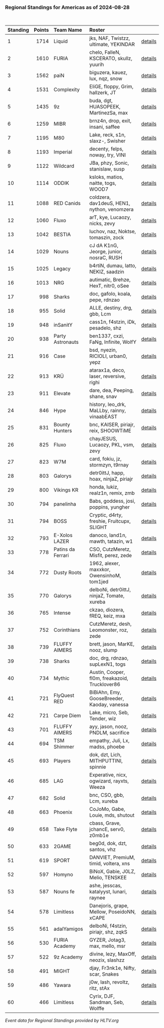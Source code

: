 ### Regional Standings for Americas as of 2024-08-28<br />
<br />

| Standing | Points | Team Name         | Roster                                         |                                                                                              |
| :- | -: | :- | :- | :- |
| 1        |   1714 | Liquid            | jks, NAF, Twistzz, ultimate, YEKINDAR          | [details](details/2024_08_28/0006--liquid--jks-naf-twistzz-ultimate-yekindar.md)             |
| 2        |   1610 | FURIA             | chelo, FalleN, KSCERATO, skullz, yuurih        | [details](details/2024_08_28/0010--furia--chelo-fallen-kscerato-skullz-yuurih.md)            |
| 3        |   1562 | paiN              | biguzera, kauez, lux, nqz, snow                | [details](details/2024_08_28/0012--pain--biguzera-kauez-lux-nqz-snow.md)                     |
| 4        |   1531 | Complexity        | EliGE, floppy, Grim, hallzerk, JT              | [details](details/2024_08_28/0013--complexity--elige-floppy-grim-hallzerk-jt.md)             |
| 5        |   1435 | 9z                | buda, dgt, HUASOPEEK, MartinezSa, max          | [details](details/2024_08_28/0017--9z--buda-dgt-huasopeek-martinezsa-max.md)                 |
| 6        |   1259 | MIBR              | brnz4n, drop, exit, insani, saffee             | [details](details/2024_08_28/0025--mibr--brnz4n-drop-exit-insani-saffee.md)                  |
| 7        |   1195 | M80               | Lake, reck, s1n, slaxz-, Swisher               | [details](details/2024_08_28/0027--m80--lake-reck-s1n-slaxz--swisher.md)                     |
| 8        |   1193 | Imperial          | decenty, felps, noway, try, VINI               | [details](details/2024_08_28/0028--imperial--decenty-felps-noway-try-vini.md)                |
| 9        |   1122 | Wildcard          | JBa, phzy, Sonic, stanislaw, susp              | [details](details/2024_08_28/0034--wildcard--jba-phzy-sonic-stanislaw-susp.md)               |
| 10       |   1114 | ODDIK             | ksloks, matios, naitte, togs, WOOD7            | [details](details/2024_08_28/0035--oddik--ksloks-matios-naitte-togs-wood7.md)                |
| 11       |   1088 | RED Canids        | coldzera, dav1deuS, HEN1, nython, venomzera    | [details](details/2024_08_28/0039--red_canids--coldzera-dav1deus-hen1-nython-venomzera.md)   |
| 12       |   1060 | Fluxo             | arT, kye, Lucaozy, nicks, zevy                 | [details](details/2024_08_28/0044--fluxo--art-kye-lucaozy-nicks-zevy.md)                     |
| 13       |   1042 | BESTIA            | luchov, naz, Noktse, tomaszin, zock            | [details](details/2024_08_28/0049--bestia--luchov-naz-noktse-tomaszin-zock.md)               |
| 14       |   1029 | Nouns             | cJ dA K1nG, Jeorge, junior, nosraC, RUSH       | [details](details/2024_08_28/0052--nouns--cj_da_k1ng-jeorge-junior-nosrac-rush.md)           |
| 15       |   1025 | Legacy            | b4rtiN, dumau, latto, NEKIZ, saadzin           | [details](details/2024_08_28/0053--legacy--b4rtin-dumau-latto-nekiz-saadzin.md)              |
| 16       |   1013 | NRG               | autimatic, Brehze, HexT, nitr0, oSee           | [details](details/2024_08_28/0054--nrg--autimatic-brehze-hext-nitr0-osee.md)                 |
| 17       |    998 | Sharks            | doc, gafolo, koala, pepe, rdnzao               | [details](details/2024_08_28/0059--sharks--doc-gafolo-koala-pepe-rdnzao.md)                  |
| 18       |    955 | Solid             | ALLE, destiny, drg, gbb, Lcm                   | [details](details/2024_08_28/0071--solid--alle-destiny-drg-gbb-lcm.md)                       |
| 19       |    948 | inSanitY          | cass1n, f4stzin, iDk, pesadelo, shz            | [details](details/2024_08_28/0076--insanity--cass1n-f4stzin-idk-pesadelo-shz.md)             |
| 20       |    938 | Party Astronauts  | ben1337, cxzi, FaNg, Infinite, WolfY           | [details](details/2024_08_28/0080--party_astronauts--ben1337-cxzi-fang-infinite-wolfy.md)    |
| 21       |    916 | Case              | bsd, nyezin, RICIOLI, urban0, yepz             | [details](details/2024_08_28/0084--case--bsd-nyezin-ricioli-urban0-yepz.md)                  |
| 22       |    913 | KRÜ               | atarax1a, deco, laser, reversive, righi        | [details](details/2024_08_28/0086--kr_--atarax1a-deco-laser-reversive-righi.md)              |
| 23       |    911 | Elevate           | dare, dea, Peeping, shane, snav                | [details](details/2024_08_28/0087--elevate--dare-dea-peeping-shane-snav.md)                  |
| 24       |    846 | Hype              | history, leo_drk, MaLLby, rainny, vinaabEAST   | [details](details/2024_08_28/0102--hype--history-leo_drk-mallby-rainny-vinaabeast.md)        |
| 25       |    831 | Bounty Hunters    | bnc, KAISER, piriajr, reix, SHOOWTiME          | [details](details/2024_08_28/0106--bounty_hunters--bnc-kaiser-piriajr-reix-shoowtime.md)     |
| 26       |    825 | Fluxo             | chayJESUS, Lucaozy, PKL, vsm, zevy             | [details](details/2024_08_28/0110--fluxo--chayjesus-lucaozy-pkl-vsm-zevy.md)                 |
| 27       |    823 | W7M               | card, fokiu, jz, stormzyn, t9rnay              | [details](details/2024_08_28/0111--w7m--card-fokiu-jz-stormzyn-t9rnay.md)                    |
| 28       |    803 | Galorys           | detr0ittJ, happ, hoax, ninjaZ, piriajr         | [details](details/2024_08_28/0113--galorys--detr0ittj-happ-hoax-ninjaz-piriajr.md)           |
| 29       |    800 | Vikings KR        | honda, lukiz, realz1n, remix, zmb              | [details](details/2024_08_28/0115--vikings_kr--honda-lukiz-realz1n-remix-zmb.md)             |
| 30       |    794 | panelinha         | Babs, goddess, josi, poppins, yungher          | [details](details/2024_08_28/0120--panelinha--babs-goddess-josi-poppins-yungher.md)          |
| 31       |    794 | BOSS              | Cryptic, d4rty, freshie, Fruitcupx, SLIGHT     | [details](details/2024_08_28/0121--boss--cryptic-d4rty-freshie-fruitcupx-slight.md)          |
| 32       |    793 | E-Xolos LAZER     | danoco, land1n, mawth, tatazin, w1             | [details](details/2024_08_28/0122--e-xolos_lazer--danoco-land1n-mawth-tatazin-w1.md)         |
| 33       |    778 | Patins da Ferrari | CSO, CutzMeretz, Misfit, perez, zede           | [details](details/2024_08_28/0127--patins_da_ferrari--cso-cutzmeretz-misfit-perez-zede.md)   |
| 34       |    772 | Dusty Roots       | 1962, alexer, maxxkor, OwensinhoM, tom1jed     | [details](details/2024_08_28/0130--dusty_roots--1962-alexer-maxxkor-owensinhom-tom1jed.md)   |
| 35       |    770 | Galorys           | delboNi, detr0ittJ, ninjaZ, Tomate, xureba     | [details](details/2024_08_28/0131--galorys--delboni-detr0ittj-ninjaz-tomate-xureba.md)       |
| 36       |    765 | Intense           | ckzao, diozera, fREQ, keiz, mxa                | [details](details/2024_08_28/0134--intense--ckzao-diozera-freq-keiz-mxa.md)                  |
| 37       |    752 | Corinthians       | CutzMeretz, desh, Leomonster, roz, zede        | [details](details/2024_08_28/0137--corinthians--cutzmeretz-desh-leomonster-roz-zede.md)      |
| 38       |    739 | FLUFFY AIMERS     | brett, jason, MarKE, nooz, slump               | [details](details/2024_08_28/0140--fluffy_aimers--brett-jason-marke-nooz-slump.md)           |
| 39       |    738 | Sharks            | doc, drg, rdnzao, supLexN1, togs               | [details](details/2024_08_28/0141--sharks--doc-drg-rdnzao-suplexn1-togs.md)                  |
| 40       |    734 | Mythic            | Austin, Cooper, fl0m, freakazoid, Trucklover86 | [details](details/2024_08_28/0142--mythic--austin-cooper-fl0m-freakazoid-trucklover86.md)    |
| 41       |    721 | FlyQuest RED      | BiBiAhn, Emy, GooseBreeder, Kaoday, vanessa    | [details](details/2024_08_28/0148--flyquest_red--bibiahn-emy-goosebreeder-kaoday-vanessa.md) |
| 42       |    721 | Carpe Diem        | Lake, micro, Seb, Tender, wiz                  | [details](details/2024_08_28/0149--carpe_diem--lake-micro-seb-tender-wiz.md)                 |
| 43       |    701 | FLUFFY AIMERS     | ayy, jason, nooz, PNDLM, sacrifice             | [details](details/2024_08_28/0155--fluffy_aimers--ayy-jason-nooz-pndlm-sacrifice.md)         |
| 44       |    694 | TSM Shimmer       | empathy, Juli, Lx, madss, phoebe               | [details](details/2024_08_28/0157--tsm_shimmer--empathy-juli-lx-madss-phoebe.md)             |
| 45       |    693 | Players           | dok, dzt, Lich, MITHPUTTINI, spinnie           | [details](details/2024_08_28/0158--players--dok-dzt-lich-mithputtini-spinnie.md)             |
| 46       |    685 | LAG               | Experative, nicx, ogwizard, rayxts, Weeza      | [details](details/2024_08_28/0162--lag--experative-nicx-ogwizard-rayxts-weeza.md)            |
| 47       |    682 | Solid             | bnc, CSO, gbb, Lcm, xureba                     | [details](details/2024_08_28/0163--solid--bnc-cso-gbb-lcm-xureba.md)                         |
| 48       |    663 | Phoenix           | CoJoMo, Gabe, Louie, mds, shutout              | [details](details/2024_08_28/0171--phoenix--cojomo-gabe-louie-mds-shutout.md)                |
| 49       |    658 | Take Flyte        | cbass, Grave, jchancE, serv0, z0mb1e           | [details](details/2024_08_28/0173--take_flyte--cbass-grave-jchance-serv0-z0mb1e.md)          |
| 50       |    633 | 2GAME             | beg0d, dok, dzt, santos, vhz                   | [details](details/2024_08_28/0185--2game--beg0d-dok-dzt-santos-vhz.md)                       |
| 51       |    619 | SPORT             | DANVIET, PremiuM, timid, voltera, xns          | [details](details/2024_08_28/0192--sport--danviet-premium-timid-voltera-xns.md)              |
| 52       |    597 | Homyno            | BiNoX, Gabie, J0LZ, Melio, TENSKEE             | [details](details/2024_08_28/0198--homyno--binox-gabie-j0lz-melio-tenskee.md)                |
| 53       |    587 | Nouns fe          | ashe, jesscas, katalyyst, lunari, raynee       | [details](details/2024_08_28/0200--nouns_fe--ashe-jesscas-katalyyst-lunari-raynee.md)        |
| 54       |    578 | Limitless         | Danejoris, grape, Mellow, PoseidoNN, xCAPE     | [details](details/2024_08_28/0201--limitless--danejoris-grape-mellow-poseidonn-xcape.md)     |
| 55       |    561 | adalYamigos       | delboNi, f4stzin, piriajr, shz, zqkS           | [details](details/2024_08_28/0203--adalyamigos--delboni-f4stzin-piriajr-shz-zqks.md)         |
| 56       |    530 | FURIA Academy     | GYZER, Jotag3, max, mello, msr                 | [details](details/2024_08_28/0207--furia_academy--gyzer-jotag3-max-mello-msr.md)             |
| 57       |    522 | 9z Academy        | divine, lezy, MaxOff, neozix, slashzz          | [details](details/2024_08_28/0208--9z_academy--divine-lezy-maxoff-neozix-slashzz.md)         |
| 58       |    491 | MIGHT             | djay, Fr3nk1e, Nifty, scar, Snakes             | [details](details/2024_08_28/0214--might--djay-fr3nk1e-nifty-scar-snakes.md)                 |
| 59       |    486 | Yawara            | j0w, lash, revoltz, ritz, stAx                 | [details](details/2024_08_28/0215--yawara--j0w-lash-revoltz-ritz-stax.md)                    |
| 60       |    466 | Limitless         | Cyrix, DJF, Sandman, Seb, Wolffe               | [details](details/2024_08_28/0217--limitless--cyrix-djf-sandman-seb-wolffe.md)               |


_Event data for Regional Standings provided by HLTV.org_<br />
